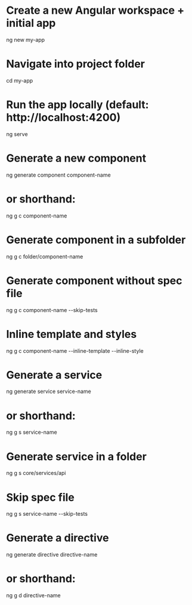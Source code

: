 
# Create a new Angular workspace + initial app
ng new my-app

# Navigate into project folder
cd my-app

# Run the app locally (default: http://localhost:4200)
ng serve


# Generate a new component
ng generate component component-name
# or shorthand:
ng g c component-name

# Generate component in a subfolder
ng g c folder/component-name

# Generate component without spec file
ng g c component-name --skip-tests

# Inline template and styles
ng g c component-name --inline-template --inline-style


# Generate a service
ng generate service service-name
# or shorthand:
ng g s service-name

# Generate service in a folder
ng g s core/services/api

# Skip spec file
ng g s service-name --skip-tests


# Generate a directive
ng generate directive directive-name
# or shorthand:
ng g d directive-name
